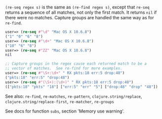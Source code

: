 `(re-seq regex s)` is the same as `(re-find regex s)`, except that
`re-seq` returns a sequence of all matches, not only the first match.
It returns `nil` if there were no matches.  Capture groups are handled
the same way as for `re-find`.

```clojure
user=> (re-seq #"\d" "Mac OS X 10.6.8")
("1" "0" "6" "8")
user=> (re-seq #"\d+" "Mac OS X 10.6.8")
("10" "6" "8")
user=> (re-seq #"ZZ" "Mac OS X 10.6.8")
nil

;; Capture groups in the regex cause each returned match to be a
;; vector of matches.  See re-find for more examples.
user=> (re-seq #"\S+:\d+" " RX pkts:18 err:5 drop:48")
("pkts:18" "err:5" "drop:48")
user=> (re-seq #"(\S+):(\d+)" " RX pkts:18 err:5 drop:48")
(["pkts:18" "pkts" "18"] ["err:5" "err" "5"] ["drop:48" "drop" "48"])
```

See also: `re-find`, `re-matches`, `re-pattern`,
          `clojure.string/replace`, `clojure.string/replace-first`,
          `re-matcher`, `re-groups`

See docs for function `subs`, section 'Memory use warning'.
